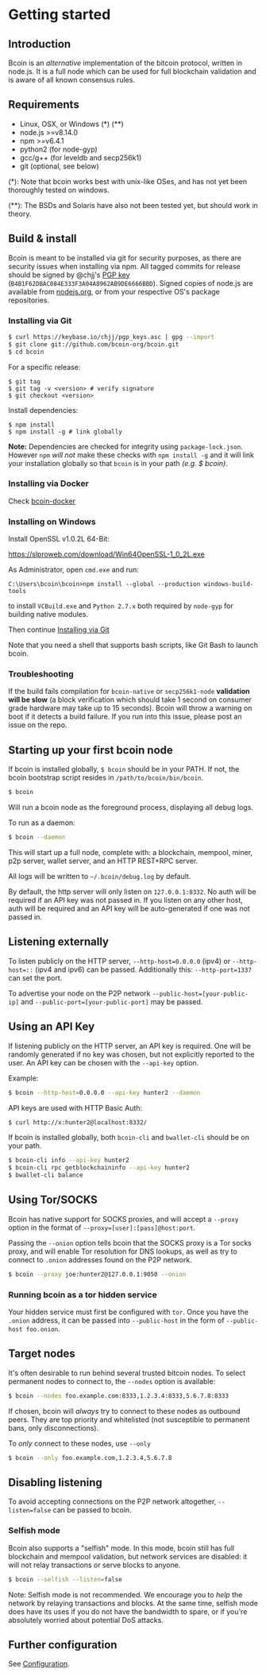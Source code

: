 # Getting started

## Introduction

Bcoin is an _alternative_ implementation of the bitcoin protocol, written in
node.js. It is a full node which can be used for full blockchain validation
and is aware of all known consensus rules.

## Requirements

- Linux, OSX, or Windows (\*) (\*\*)
- node.js >=v8.14.0
- npm >=v6.4.1
- python2 (for node-gyp)
- gcc/g++ (for leveldb and secp256k1)
- git (optional, see below)

(\*): Note that bcoin works best with unix-like OSes, and has not yet been
thoroughly tested on windows.

(\*\*): The BSDs and Solaris have also not been tested yet, but should work
in theory.

## Build & install

Bcoin is meant to be installed via git for security purposes, as there
are security issues when installing via npm. All tagged commits for
release should be signed by @chjj's [PGP key][keybase]
(`B4B1F62DBAC084E333F3A04A8962AB9DE6666BBD`). Signed copies of node.js
are available from [nodejs.org][node], or from your respective OS's
package repositories.

### Installing via Git

``` bash
$ curl https://keybase.io/chjj/pgp_keys.asc | gpg --import
$ git clone git://github.com/bcoin-org/bcoin.git
$ cd bcoin
```

For a specific release:
```
$ git tag
$ git tag -v <version> # verify signature
$ git checkout <version>
```

Install dependencies:
```
$ npm install
$ npm install -g # link globally
```
**Note:** Dependencies are checked for integrity using `package-lock.json`.
However `npm` _will not_ make these checks with `npm install -g` and it
will link your installation globally so that `bcoin` is in your
path _(e.g. $ bcoin)_.

### Installing via Docker

Check [bcoin-docker](https://github.com/bcoin-org/bcoin-docker)

### Installing on Windows

Install OpenSSL v1.0.2L 64-Bit:

https://slproweb.com/download/Win64OpenSSL-1_0_2L.exe

As Administrator, open `cmd.exe` and run:

```console
C:\Users\bcoin\bcoin>npm install --global --production windows-build-tools
```

to install `VCBuild.exe` and `Python 2.7.x` both required by `node-gyp`
for building native modules.

Then continue [Installing via Git](#installing-via-git)

Note that you need a shell that supports bash scripts, like Git Bash to launch
bcoin.

### Troubleshooting

If the build fails compilation for `bcoin-native` or `secp256k1-node`
__validation will be slow__ (a block verification which should take 1 second
on consumer grade hardware may take up to 15 seconds). Bcoin will throw a
warning on boot if it detects a build failure. If you run into this issue,
please post an issue on the repo.

## Starting up your first bcoin node

If bcoin is installed globally, `$ bcoin` should be in your PATH. If not,
the bcoin bootstrap script resides in `/path/to/bcoin/bin/bcoin`.

``` bash
$ bcoin
```

Will run a bcoin node as the foreground process, displaying all debug logs.

To run as a daemon:

``` bash
$ bcoin --daemon
```

This will start up a full node, complete with: a blockchain, mempool, miner,
p2p server, wallet server, and an HTTP REST+RPC server.

All logs will be written to `~/.bcoin/debug.log` by default.

By default, the http server will only listen on `127.0.0.1:8332`. No auth
will be required if an API key was not passed in. If you listen on any other
host, auth will be required and an API key will be auto-generated if one was
not passed in.

## Listening externally

To listen publicly on the HTTP server, `--http-host=0.0.0.0` (ipv4) or
`--http-host=::` (ipv4 and ipv6) can be passed. Additionally this:
`--http-port=1337` can set the port.

To advertise your node on the P2P network `--public-host=[your-public-ip]`
and `--public-port=[your-public-port]` may be passed.

## Using an API Key

If listening publicly on the HTTP server, an API key is required. One will
be randomly generated if no key was chosen, but not explicitly reported to
the user. An API key can be chosen with the `--api-key` option.

Example:

``` bash
$ bcoin --http-host=0.0.0.0 --api-key hunter2 --daemon
```

API keys are used with HTTP Basic Auth:

``` bash
$ curl http://x:hunter2@localhost:8332/
```

If bcoin is installed globally, both `bcoin-cli` and `bwallet-cli` should be
on your path.

``` bash
$ bcoin-cli info --api-key hunter2
$ bcoin-cli rpc getblockchaininfo --api-key hunter2
$ bwallet-cli balance
```

## Using Tor/SOCKS

Bcoin has native support for SOCKS proxies, and will accept a `--proxy` option
in the format of `--proxy=[user]:[pass]@host:port`.

Passing the `--onion` option tells bcoin that the SOCKS proxy is a Tor socks
proxy, and will enable Tor resolution for DNS lookups, as well as try to
connect to `.onion` addresses found on the P2P network.

``` bash
$ bcoin --proxy joe:hunter2@127.0.0.1:9050 --onion
```

### Running bcoin as a tor hidden service

Your hidden service must first be configured with `tor`. Once you have the
`.onion` address, it can be passed into `--public-host` in the form
of `--public-host foo.onion`.

## Target nodes

It's often desirable to run behind several trusted bitcoin nodes. To select
permanent nodes to connect to, the `--nodes` option is available:

``` bash
$ bcoin --nodes foo.example.com:8333,1.2.3.4:8333,5.6.7.8:8333
```

If chosen, bcoin will _always_ try to connect to these nodes as outbound
peers. They are top priority and whitelisted (not susceptible to permanent
bans, only disconnections).

To _only_ connect to these nodes, use `--only`

``` bash
$ bcoin --only foo.example.com,1.2.3.4,5.6.7.8
```

## Disabling listening

To avoid accepting connections on the P2P network altogether,
`--listen=false` can be passed to bcoin.

### Selfish mode

Bcoin also supports a "selfish" mode. In this mode, bcoin still has full
blockchain and mempool validation, but network services are disabled: it
will not relay transactions or serve blocks to anyone.

``` bash
$ bcoin --selfish --listen=false
```

Note: Selfish mode is not recommended. We encourage you to _help_ the network
by relaying transactions and blocks. At the same time, selfish mode does have
its uses if you do not have the bandwidth to spare, or if you're absolutely
worried about potential DoS attacks.

## Further configuration

See [Configuration][configuration].

[keybase]: https://keybase.io/chjj#show-public
[node]: https://nodejs.org
[configuration]: configuration.md
